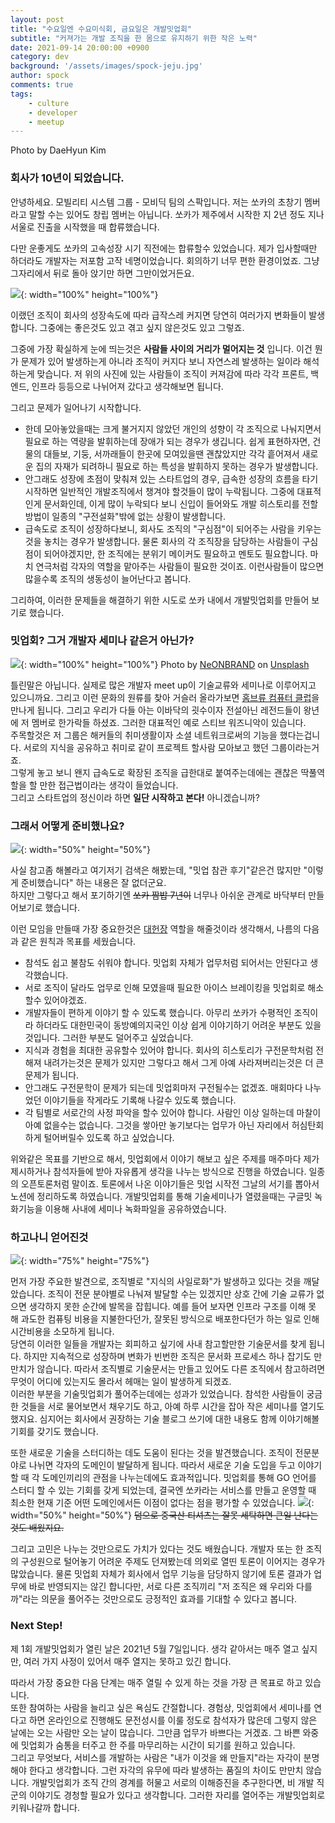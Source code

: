 ```yaml
---
layout: post
title: "수요일엔 수요미식회, 금요일은 개발밋업회"
subtitle: "커져가는 개발 조직을 한 몸으로 유지하기 위한 작은 노력"
date: 2021-09-14 20:00:00 +0900
category: dev
background: '/assets/images/spock-jeju.jpg'
author: spock
comments: true
tags:
    - culture
    - developer
    - meetup
---
```


<div class="photo-copyright">
Photo by DaeHyun Kim
</div>

### 회사가 10년이 되었습니다.
안녕하세요. 모빌리티 시스템 그룹 - 모비딕 팀의 스팍입니다.
저는 쏘카의 초창기 멤버라고 말할 수는 있어도 창립 멤버는 아닙니다. 쏘카가 제주에서 시작한 지 2년 정도 지나 서울로 진출을 시작했을 때 합류했습니다.  

다만 운좋게도 쏘카의 고속성장 시기 직전에는 합류할수 있었습니다. 제가 입사할때만 하더라도 개발자는 저포함 고작 네명이었습니다. 회의하기 너무 편한 환경이었죠. 그냥 그자리에서 뒤로 돌아 앉기만 하면 그만이었거든요.  

![](/img/socar-dev-meetup/20131226_112006.jpg){: width="100%" height="100%"}

이랬던 조직이 회사의 성장속도에 따라 급작스레 커지면 당연히 여러가지 변화들이 발생합니다. 그중에는 좋은것도 있고 겪고 싶지 않은것도 있고 그렇죠.  

그중에 가장 확실하게 눈에 띄는것은 **사람들 사이의 거리가 멀어지는 것** 입니다. 이건 뭔가 문제가 있어 발생하는게 아니라 조직이 커지다 보니 자연스레 발생하는 일이라 해석하는게 맞습니다. 저 위의 사진에 있는 사람들이 조직이 커져감에 따라 각각 프론트, 백엔드, 인프라 등등으로 나뉘어져 갔다고 생각해보면 됩니다.  

그리고 문제가 일어나기 시작합니다.
- 한데 모아놓았을때는 크게 불거지지 않았던 개인의 성향이 각 조직으로 나눠지면서 필요로 하는 역량을 발휘하는데 장애가 되는 경우가 생깁니다. 쉽게 표현하자면, 건물의 대들보, 기둥, 서까래들이 한곳에 모여있을땐 괜찮았지만 각각 흩어져서 새로운 집의 자재가 되려하니 필요로 하는 특성을 발휘하지 못하는 경우가 발생합니다.
- 안그래도 성장에 초점이 맞춰져 있는 스타트업의 경우, 급속한 성장의 흐름을 타기 시작하면 일반적인 개발조직에서 챙겨야 할것들이 많이 누락됩니다. 그중에 대표적인게 문서화인데, 이게 많이 누락되다 보니 신입이 들어와도 개발 히스토리를 전할방법이 일종의 "구전설화"밖에 없는 상황이 발생합니다.
- 급속도로 조직이 성장하다보니, 회사도 조직의 "구심점"이 되어주는 사람을 키우는것을 놓치는 경우가 발생합니다. 물론 회사의 각 조직장을 담당하는 사람들이 구심점이 되어야겠지만, 한 조직에는 분위기 메이커도 필요하고 멘토도 필요합니다. 마치 연극처럼 각자의 역할을 맡아주는 사람들이 필요한 것이죠. 이런사람들이 많으면 많을수록 조직의 생동성이 늘어난다고 봅니다.

그리하여, 이러한 문제들을 해결하기 위한 시도로 쏘카 내에서 개발밋업회를 만들어 보기로 했습니다.

### 밋업회? 그거 개발자 세미나 같은거 아닌가?

![](/img/socar-dev-meetup/neonbrand-1-aA2Fadydc-unsplash.jpg){: width="100%" height="100%"}
Photo by <a href="https://unsplash.com/@neonbrand?utm_source=unsplash&utm_medium=referral&utm_content=creditCopyText">NeONBRAND</a> on <a href="https://unsplash.com/s/photos/meetup?utm_source=unsplash&utm_medium=referral&utm_content=creditCopyText">Unsplash</a>

틀린말은 아닙니다. 실제로 많은 개발자 meet up이 기술교류와 세미나로 이루어지고 있으니까요. 그리고 이런 문화의 원류를 찾아 거슬러 올라가보면 [홈브류 컴퓨터 클럽](https://en.wikipedia.org/wiki/Homebrew_Computer_Club)을 만나게 됩니다. 그리고 우리가 다들 아는 이바닥의 굇수이자 전설아닌 레전드들이 왕년에 저 멤버로 한가락들 하셨죠. 그러한 대표적인 예로 스티브 워즈니악이 있습니다.   
주목할것은 저 그룹은 해커들의 취미생활이자 소셜 네트워크로써의 기능을 했다는겁니다. 서로의 지식을 공유하고 취미로 같이 프로젝트 할사람 모아보고 했던 그룹이라는거죠.  
그렇게 놓고 보니 왠지 급속도로 확장된 조직을 급한대로 붙여주는데에는 괜찮은 딱풀역할을 할 만한 접근법이라는 생각이 들었습니다.  
그리고 스타트업의 정신이라 하면 **일단 시작하고 본다!** 아니겠습니까?  

### 그래서 어떻게 준비했나요?

![](/img/socar-dev-meetup/shovel.png){: width="50%" height="50%"}

사실 참고좀 해볼라고 여기저기 검색은 해봤는데, "밋업 참관 후기"같은건 많지만 "이렇게 준비했습니다" 하는 내용은 잘 없더군요.  
하지만 그렇다고 해서 포기하기엔 ~~쏘카 짬밥 7년이~~ 너무나 아쉬운 관계로 바닥부터 만들어보기로 했습니다.  

이런 모임을 만들때 가장 중요한것은 [대헌장](https://ko.wikipedia.org/wiki/%EB%A7%88%EA%B7%B8%EB%82%98_%EC%B9%B4%EB%A5%B4%ED%83%80) 역할을 해줄것이라 생각해서, 나름의 다음과 같은 원칙과 목표를 세웠습니다.  

- 참석도 쉽고 불참도 쉬워야 합니다. 밋업회 자체가 업무처럼 되어서는 안된다고 생각했습니다.
- 서로 조직이 달라도 업무로 인해 모였을때 필요한 아이스 브레이킹을 밋업회로 해소할수 있어야겠죠.
- 개발자들이 편하게 이야기 할 수 있도록 했습니다. 아무리 쏘카가 수평적인 조직이라 하더라도 대한민국이 동방예의지국인 이상 쉽게 이야기하기 어려운 부분도 있을것입니다. 그러한 부분도 덜어주고 싶었습니다.
- 지식과 경험을 최대한 공유할수 있어야 합니다. 회사의 히스토리가 구전문학처럼 전해져 내려가는것은 문제가 있지만 그렇다고 해서 그게 아예 사라져버리는것은 더 큰 문제가 됩니다.
- 안그래도 구전문학이 문제가 되는데 밋업회마저 구전될수는 없겠죠. 매회마다 나누었던 이야기들을 작게라도 기록해 나갈수 있도록 했습니다.
- 각 팀별로 서로간의 사정 파악을 할수 있어야 합니다. 사람인 이상 일하는데 마찰이 아예 없을수는 없습니다. 그것을 쌓아만 놓기보다는 업무가 아닌 자리에서 허심탄회하게 털어버릴수 있도록 하고 싶었습니다.

위와같은 목표를 기반으로 해서, 밋업회에서 이야기 해보고 싶은 주제를 매주마다 제가 제시하거나 참석자들에 받아 자유롭게 생각을 나누는 방식으로 진행을 하였습니다. 일종의 오픈토론처럼 말이죠.
토론에서 나온 이야기들은 밋업 시작전 그날의 서기를 뽑아서 노션에 정리하도록 하였습니다. 개발밋업회를 통해 기술세미나가 열렸을때는 구글밋 녹화기능을 이용해 사내에 세미나 녹화파일을 공유하였습니다.

### 하고나니 얻어진것

![](/img/socar-dev-meetup/socar-meetup.jpg){: width="75%" height="75%"}

먼저 가장 주요한 발견으로, 조직별로 "지식의 사일로화"가 발생하고 있다는 것을 깨달았습니다. 조직이 전문 분야별로 나눠져 발달할 수는 있겠지만 상호 간에 기술 교류가 없으면 생각하지 못한 순간에 발목을 잡힙니다. 예를 들어 보자면 인프라 구조를 이해 못 해 과도한 컴퓨팅 비용을 지불한다던가, 잘못된 방식으로 배포한다던가 하는 일로 인해 시간비용을 소모하게 됩니다.  
당연히 이러한 일들을 개발자는 회피하고 싶기에 사내 참고할만한 기술문서를 찾게 됩니다. 하지만 지속적으로 성장하며 변화가 빈번한 조직은 문서화 프로세스 하나 잡기도 만만치가 않습니다. 따라서 조직별로 기술문서는 만들고 있어도 다른 조직에서 참고하려면 무엇이 어디에 있는지도 몰라서 헤매는 일이 발생하게 되겠죠.  
이러한 부분을 기술밋업회가 풀어주는데에는 성과가 있었습니다. 참석한 사람들이 궁금한 것들을 서로 물어보면서 채우기도 하고, 아예 하루 시간을 잡아 작은 세미나를 열기도 했지요. 심지어는 회사에서 권장하는 기술 블로그 쓰기에 대한 내용도 함께 이야기해볼 기회를 갖기도 했습니다.  

또한 새로운 기술을 스터디하는 데도 도움이 된다는 것을 발견했습니다. 조직이 전문분야로 나뉘면 각자의 도메인이 발달하게 됩니다. 따라서 새로운 기술 도입을 두고 이야기할 때 각 도메인끼리의 관점을 나누는데에도 효과적입니다. 밋업회를 통해 GO 언어를 스터디 할 수 있는 기회를 갖게 되었는데, 결국엔 쏘카라는 서비스를 만들고 운영할 때 최소한 현재 기준 어떤 도메인에서든 이점이 없다는 점을 평가할 수 있었습니다. 
![](/img/socar-dev-meetup/go-tshirt.jpg){: width="50%" height="50%"}
~~덤으로 중국산 티셔츠는 잘못 세탁하면 큰일 난다는 것도 배웠지요.~~

그리고 고민은 나누는 것만으로도 가치가 있다는 것도 배웠습니다. 개발자 또는 한 조직의 구성원으로 털어놓기 어려운 주제도 던져봤는데 의외로 열띤 토론이 이어지는 경우가 많았습니다. 물론 밋업회 자체가 회사에서 업무 기능을 담당하지 않기에 토론 결과가 업무에 바로 반영되지는 않긴 합니다만, 서로 다른 조직끼리 "저 조직은 왜 우리와 다를까"라는 의문을 풀어주는 것만으로도 긍정적인 효과를 기대할 수 있다고 봅니다.

### Next Step!

제 1회 개발밋업회가 열린 날은 2021년 5월 7일입니다. 생각 같아서는 매주 열고 싶지만, 여러 가지 사정이 있어서 매주 열지는 못하고 있긴 합니다.  

따라서 가장 중요한 다음 단계는 매주 열릴 수 있게 하는 것을 가장 큰 목표로 하고 있습니다.  
또한 참여하는 사람을 늘리고 싶은 욕심도 간절합니다. 경험상, 밋업회에서 세미나를 연다고 하면 온라인으로 진행해도 문전성시를 이룰 정도로 참석자가 많은데 그렇지 않은 날에는 오는 사람만 오는 날이 많습니다. 그만큼 업무가 바쁘다는 거겠죠. 그 바쁜 와중에 밋업회가 숨통을 터주고 한 주를 마무리하는 시간이 되기를 원하고 있습니다.  
그리고 무엇보다, 서비스를 개발하는 사람은 "내가 이것을 왜 만들지"라는 자각이 분명해야 한다고 생각합니다. 그런 자각의 유무에 따라 발생하는 품질의 차이도 만만치 않습니다. 개발밋업회가 조직 간의 경계를 허물고 서로의 이해증진을 추구한다면, 비 개발 직군의 이야기도 경청할 필요가 있다고 생각합니다. 그러한 자리를 열어주는 개발밋업회로 키워나갈까 합니다.
